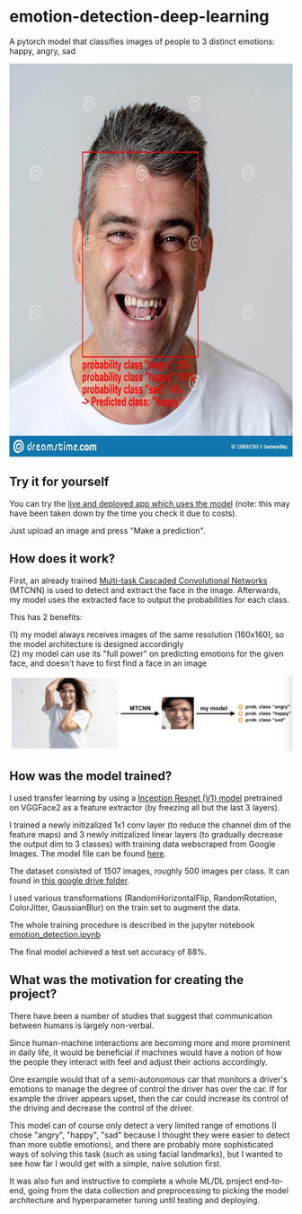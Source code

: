 # emotion-detection-deep-learning
A pytorch model that classifies images of people to 3 distinct emotions: happy, angry, sad

<img src="https://github.com/ttanida/emotion-detection-deep-learning/blob/main/images_for_README/sample_img.jpeg" width="650" height="700" />

## Try it for yourself

You can try the [live and deployed app which uses the model](https://emotion-detection-320415.ew.r.appspot.com/) (note: this may have been taken down by the time you check it due to costs).

Just upload an image and press "Make a prediction".

## How does it work?

First, an already trained [Multi-task Cascaded Convolutional Networks](https://github.com/timesler/facenet-pytorch/) (MTCNN) is used to detect and extract the face in the image.
Afterwards, my model uses the extracted face to output the probabilities for each class.

This has 2 benefits: 

(1) my model always receives images of the same resolution (160x160), so the model architecture is designed accordingly <br />
(2) my model can use its "full power" on predicting emotions for the given face, and doesn't have to first find a face in an image

<img src="https://github.com/ttanida/emotion-detection-deep-learning/blob/main/images_for_README/model_overview.png">

## How was the model trained?

I used transfer learning by using a [Inception Resnet (V1) model](https://github.com/timesler/facenet-pytorch/) pretrained on VGGFace2 as a feature extractor (by freezing all but the last 3 layers).

I trained a newly initizalized 1x1 conv layer (to reduce the channel dim of the feature maps) and 3 newly initizalized linear layers (to gradually decrease the output dim to 3 classes) with training data webscraped from Google Images. The model file can be found [here](https://github.com/ttanida/emotion-detection-deep-learning/blob/main/app/my_code/model.py).

The dataset consisted of 1507 images, roughly 500 images per class. It can found in [this google drive folder](https://drive.google.com/drive/folders/1h94EmiPXh3lMVtnwVH45kLaCh64Glp6t?usp=sharing).

I used various transformations (RandomHorizontalFlip, RandomRotation, ColorJitter, GaussianBlur) on the train set to augment the data.

The whole training procedure is described in the jupyter notebook [emotion_detection.ipynb](https://github.com/ttanida/emotion-detection-deep-learning/blob/main/emotion_detection.ipynb)

The final model achieved a test set accuracy of 88%.

## What was the motivation for creating the project?

There have been a number of studies that suggest that communication between humans is largely non-verbal.

Since human-machine interactions are becoming more and more prominent in daily life, it would be beneficial if machines would have a notion of how the people they interact with feel and adjust their actions accordingly.

One example would that of a semi-autonomous car that monitors a driver's emotions to manage the degree of control the driver has over the car. If for example the driver appears upset, then the car could increase its control of the driving and decrease the control of the driver.

This model can of course only detect a very limited range of emotions (I chose "angry", "happy", "sad" because I thought they were easier to detect than more subtle emotions), and there are probably more sophisticated ways of solving this task (such as using facial landmarks), but I wanted to see how far I would get with a simple, naive solution first.

It was also fun and instructive to complete a whole ML/DL project end-to-end, going from the data collection and preprocessing to picking the model architecture and hyperparameter tuning until testing and deploying.
